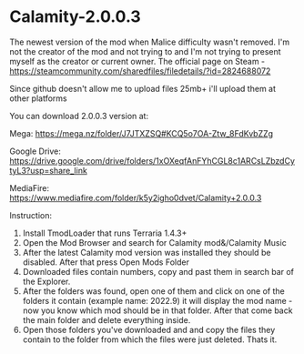 # Calamity-2.0.0.3
The newest version of the mod when Malice difficulty wasn't removed. I'm not the creator of the mod and not trying to and I'm not trying to present myself as the creator or current owner. The official page on Steam - https://steamcommunity.com/sharedfiles/filedetails/?id=2824688072

Since github doesn't allow me to upload files 25mb+ i'll upload them at other platforms 

You can download 2.0.0.3 version at:

Mega: https://mega.nz/folder/J7JTXZSQ#KCQ5o7OA-Ztw_8FdKvbZZg

Google Drive: https://drive.google.com/drive/folders/1xOXeqfAnFYhCGL8c1ARCsLZbzdCytyL3?usp=share_link

MediaFire: https://www.mediafire.com/folder/k5y2igho0dvet/Calamity+2.0.0.3

Instruction:
1. Install TmodLoader that runs Terraria 1.4.3+
2. Open the Mod Browser and search for Calamity mod&/Calamity Music
3. After the latest Calamity mod version was installed they should be disabled. After that press Open Mods Folder
4. Downloaded files contain numbers, copy and past them in search bar of the Explorer.
5. After the folders was found, open one of them and click on one of the folders it contain (example name: 2022.9) it will display the mod name - now you know which mod should be in that folder. After that come back the main folder and delete everything inside.
6. Open those folders you've downloaded and and copy the files they contain to the folder from which the files were just deleted. Thats it.
